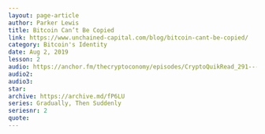 ```yaml
---
layout: page-article
author: Parker Lewis
title: Bitcoin Can’t Be Copied
link: https://www.unchained-capital.com/blog/bitcoin-cant-be-copied/
category: Bitcoin's Identity
date: Aug 2, 2019
lesson: 2
audio: https://anchor.fm/thecryptoconomy/episodes/CryptoQuikRead_291---Bitcoin-Cant-Be-Copied-Parker-Lewis-e58g11/a-amgcud
audio2: 
audio3: 
star: 
archive: https://archive.md/fP6LU
series: Gradually, Then Suddenly
seriesnr: 2
quote: 
---
```

